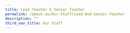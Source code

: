 ```yaml
---
title: Lead Teacher & Senior Teacher
permalink: /about-us/Our-Staff/Lead-And-Senior-Teacher
description: ""
third_nav_title: Our Staff
---
```


